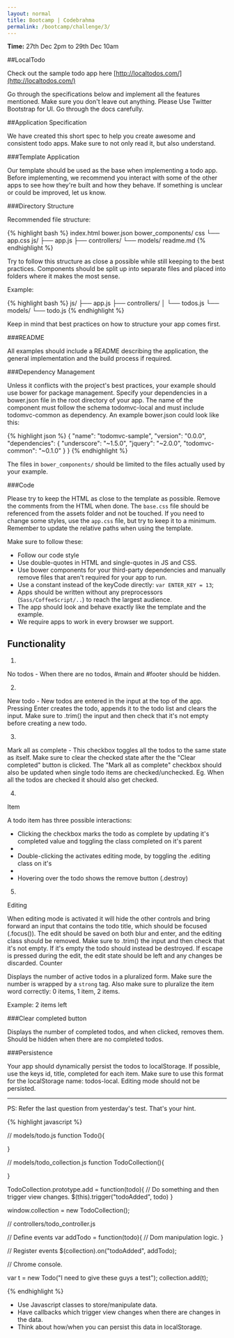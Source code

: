 ```yaml
---
layout: normal
title: Bootcamp | Codebrahma
permalink: /bootcamp/challenge/3/
---
```


__Time:__ 27th Dec 2pm to 29th Dec 10am

##LocalTodo

Check out the sample todo app here
[http://localtodos.com/](http://localtodos.com/)

Go through the specifications below and implement all the features mentioned. Make sure you don't leave out anything. Please Use Twitter Bootstrap for UI. Go through the docs carefully.

##Application Specification

We have created this short spec to help you create awesome and consistent todo apps. Make sure to not only read it, but also understand.

###Template Application

Our template should be used as the base when implementing a todo app. Before implementing, we recommend you interact with some of the other apps to see how they're built and how they behave. If something is unclear or could be improved, let us know.

###Directory Structure

Recommended file structure:

{% highlight bash %}
index.html
bower.json
bower_components/
css
└── app.css
js/
├── app.js
├── controllers/
└── models/
readme.md
{% endhighlight %}

Try to follow this structure as close a possible while still keeping to the best practices.
Components should be split up into separate files and placed into folders where it makes the most sense.

Example:

{% highlight bash %}
js/
├── app.js
├── controllers/
│   └── todos.js
└── models/
    └── todo.js
{% endhighlight %}

Keep in mind that best practices on how to structure your app comes first.


###README

All examples should include a README describing the application, the general implementation and the build process if required.

###Dependency Management

Unless it conflicts with the project's best practices, your example should use bower for package management. Specify your dependencies in a bower.json file in the root directory of your app. The name of the component must follow the schema todomvc-local and must include todomvc-common as dependency. An example bower.json could look like this:

{% highlight json %}
{
  "name": "todomvc-sample",
  "version": "0.0.0",
  "dependencies": {
    "underscore": "~1.5.0",
    "jquery": "~2.0.0",
    "todomvc-common": "~0.1.0"
  }
}
{% endhighlight %}

The files in `bower_components/` should be limited to the files actually used by your example.

###Code

Please try to keep the HTML as close to the template as possible. Remove the comments from the HTML when done. The `base.css` file should be referenced from the assets folder and not be touched. If you need to change some styles, use the `app.css` file, but try to keep it to a minimum. Remember to update the relative paths when using the template.

Make sure to follow these:

* Follow our code style
* Use double-quotes in HTML and single-quotes in JS and CSS.
* Use bower components for your third-party dependencies and manually remove files that aren't required for your app to run.
* Use a constant instead of the keyCode directly: `var ENTER_KEY = 13`;
* Apps should be written without any preprocessors (`Sass/CoffeeScript/..`) to reach the largest audience.
* The app should look and behave exactly like the template and the example.
* We require apps to work in every browser we support.

Functionality
------------------
1)
No todos - When there are no todos, #main and #footer should be hidden.

2)
New todo - New todos are entered in the input at the top of the app. Pressing Enter creates the todo, appends it to the todo list and clears the input. Make sure to .trim() the input and then check that it's not empty before creating a new todo.

3)
Mark all as complete - This checkbox toggles all the todos to the same state as itself. Make sure to clear the checked state after the the "Clear completed" button is clicked. The "Mark all as complete" checkbox should also be updated when single todo items are checked/unchecked. Eg. When all the todos are checked it should also get checked.

4)
Item

A todo item has three possible interactions:

* Clicking the checkbox marks the todo as complete by updating it's completed value and toggling the class completed on it's parent <li>
* Double-clicking the <label> activates editing mode, by toggling the .editing class on it's <li>
* Hovering over the todo shows the remove button (.destroy)

5)
Editing

When editing mode is activated it will hide the other controls and bring forward an input that contains the todo title, which should be focused (.focus()). The edit should be saved on both blur and enter, and the editing class should be removed. Make sure to .trim() the input and then check that it's not empty. If it's empty the todo should instead be destroyed. If escape is pressed during the edit, the edit state should be left and any changes be discarded.
Counter

Displays the number of active todos in a pluralized form. Make sure the number is wrapped by a `strong` tag. Also make sure to pluralize the item word correctly: 0 items, 1 item, 2 items.

Example: 2 items left

###Clear completed button

Displays the number of completed todos, and when clicked, removes them. Should be hidden when there are no completed todos.

###Persistence

Your app should dynamically persist the todos to localStorage. If possible, use the keys id, title, completed for each item. Make sure to use this format for the localStorage name: todos-local. Editing mode should not be persisted.


***

PS: Refer the last question from yesterday's test. That's your hint.

{% highlight javascript %}

// models/todo.js
function Todo(){

}

// models/todo_collection.js
function TodoCollection(){

}

TodoCollection.prototype.add = function(todo){
  // Do something and then trigger view changes.
  $(this).trigger("todoAdded", todo)
}

window.collection = new TodoCollection();

// controllers/todo_controller.js

// Define events
var addTodo = function(todo){
  // Dom manipulation logic.
}

// Register events
$(collection).on("todoAdded", addTodo);

// Chrome console.

var t = new Todo("I need to give these guys a test");
collection.add(t);

{% endhighlight %}

* Use Javascript classes to store/manipulate data.
* Have callbacks which trigger view changes when there are changes in the data.
* Think about how/when you can persist this data in localStorage.
